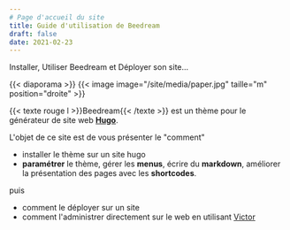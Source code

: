 ```yaml
---
# Page d'accueil du site
title: Guide d'utilisation de Beedream
draft: false 
date: 2021-02-23 
---
```

Installer, Utiliser Beedream et Déployer son site...
<!--more-->
{{< diaporama >}}
{{< image image="/site/media/paper.jpg" taille="m" position="droite" >}}

{{< texte rouge l >}}Beedream{{< /texte >}} est un thème pour le générateur de site web [**Hugo**](https://gohugo.io/).

L'objet de ce site est de vous présenter le "comment"
- installer le thème sur un site hugo
- **paramétrer** le thème, gérer les **menus**, écrire du **markdown**, améliorer la présentation des pages avec les **shortcodes**.

puis
- comment le déployer sur un site
- comment l'administrer directement sur le web en utilisant [Victor](https://github.com/pbillerot/victor)

